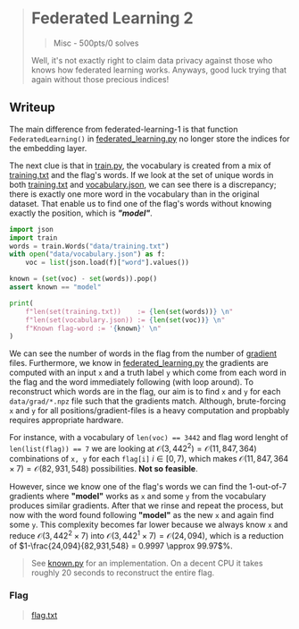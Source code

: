 > # Federated Learning 2
> > Misc - 500pts/0 solves
>
> Well, it's not exactly right to claim data privacy against those who knows how federated learning works.
> Anyways, good luck trying that again without those precious indices!

## Writeup
The main difference from federated-learning-1 is that function `FederatedLearning()` in [federated_learning.py](../src/federated_learning.py) no longer store the indices for the embedding layer.

The next clue is that in [train.py](../src/train.py), the vocabulary is created from a mix of [training.txt](../src/data/training.txt) and the flag's words.
If we look at the set of unique words in both [training.txt](../src/data/training.txt) and [vocabulary.json](../src/data/vocabulary.json), we can see there is a discrepancy; there is exactly one more word in the vocabulary than in the original dataset.
That enable us to find one of the flag's words without knowing exactly the position, which is ***"model"***.

```py
import json
import train
words = train.Words("data/training.txt")
with open("data/vocabulary.json") as f:
	voc = list(json.load(f)["word"].values())

known = (set(voc) - set(words)).pop()
assert known == "model"

print(
	f"len(set(training.txt))    := {len(set(words))} \n"
	f"len(set(vocabulary.json)) := {len(set(voc))} \n"
	f"Known flag-word := '{known}' \n"
)
```

We can see the number of words in the flag from the number of [gradient](../src/data/grad/) files.
Furthermore, we know in [federated_learning.py](../src/federated_learning.py) the gradients are computed with an input `x` and a truth label `y` which come from each word in the flag and the word immediately following (with loop around).
To reconstruct which words are in the flag, our aim is to find `x` and `y` for each `data/grad/*.npz` file such that the gradients match.
Although, brute-forcing `x` and `y` for all positions/gradient-files is a heavy computation and propbably requires appropriate hardware.

For instance, with a vocabulary of `len(voc) == 3442` and flag word lenght of `len(list(flag)) == 7` we are looking at $\mathcal{O}(3,442^{2}) = \mathcal{O}(11,847,364)$ combinations of `x, y` for each `flag[i]` $i \in [0,7)$, which makes $\mathcal{O}(11,847,364 \times 7) = \mathcal{O}(82,931,548)$ possibilities. **Not so feasible**.

However, since we know one of the flag's words we can find the 1-out-of-7 gradients where **"model"** works as `x` and some `y` from the vocabulary produces similar gradients.
After that we rinse and repeat the process, but now with the word found following **"model"** as the new `x` and again find some `y`.
This complexity becomes far lower because we always know `x` and reduce $\mathcal{O}(3,442^{2} \times 7)$ into $\mathcal{O}(3,442^{1} \times 7) = \mathcal{O}(24,094)$, which is a reduction of $1-\frac{24,094}{82,931,548} = 0.9997 \approx 99.97$%.

> See [known.py](../src/solve/known.py) for an implementation.
> On a decent CPU it takes roughly 20 seconds to reconstruct the entire flag.

### Flag
> [flag.txt](../src/flag.txt)
